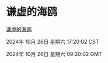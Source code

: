 # 谦虚的海鸥
[谦虚的海鸥](http://219.139.197.74:56308/qxdho/course/base/hotlink/index.php)

2024年 10月 26日 星期六 17:20:02 CST

2024年 10月 26日 星期六 09:20:02 GMT
